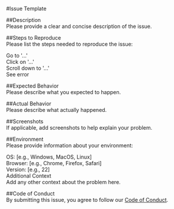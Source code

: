 
#Issue Template  

##Description  
Please provide a clear and concise description of the issue.  

##Steps to Reproduce  
Please list the steps needed to reproduce the issue:  

Go to '...'  
Click on '...'  
Scroll down to '...'  
See error  

##Expected Behavior  
Please describe what you expected to happen.  

##Actual Behavior  
Please describe what actually happened.  

##Screenshots  
If applicable, add screenshots to help explain your problem.  

##Environment  
Please provide information about your environment:  

OS: [e.g., Windows, MacOS, Linux]  
Browser: [e.g., Chrome, Firefox, Safari]  
Version: [e.g., 22]  
Additional Context  
Add any other context about the problem here.  

##Code of Conduct  
By submitting this issue, you agree to follow our [Code of Conduct](../../CODE_OF_CONDUCT.md).  